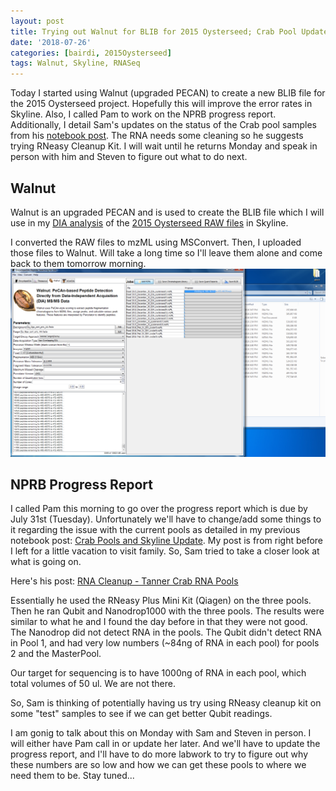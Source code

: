 ```yaml
---
layout: post
title: Trying out Walnut for BLIB for 2015 Oysterseed; Crab Pool Update
date: '2018-07-26'
categories: [bairdi, 2015Oysterseed]
tags: Walnut, Skyline, RNASeq
---
```

Today I started using Walnut (upgraded PECAN) to create a new BLIB file for the 2015 Oysterseed project. Hopefully this will improve the error rates in Skyline. Also, I called Pam to work on the NPRB progress report. Additionally, I detail Sam's updates on the status of the Crab pool samples from his [notebook post](http://onsnetwork.org/kubu4/2018/07/19/rna-cleanup-tanner-crab-rna-pools/). The RNA needs some cleaning so he suggests trying RNeasy Cleanup Kit. I will wait until he returns Monday and speak in person with him and Steven to figure out what to do next. 

## Walnut
Walnut is an upgraded PECAN and is used to create the BLIB file which I will use in my [DIA analysis](https://github.com/RobertsLab/resources/blob/master/protocols/DIA-data-Analyses.md) of the [2015 Oysterseed RAW files](http://owl.fish.washington.edu/phainopepla/C_gigas/2015-12-30/) in Skyline. 

I converted the RAW files to mzML using MSConvert. Then, I uploaded those files to Walnut. Will take a long time so I'll leave them alone and come back to them tomorrow morning.       
![img](../notebook-images/Walnut01.PNG)

## NPRB Progress Report
I called Pam this morning to go over the progress report which is due by July 31st (Tuesday). Unfortunately we'll have to change/add some things to it regarding the issue with the current pools as detailed in my previous notebook post: [Crab Pools and Skyline Update](https://github.com/grace-ac/grace-ac.github.io/blob/master/_posts/2018-07-18-Crab-pools-pt-2-Skyline.md). My post is from right before I left for a little vacation to visit family. So, Sam tried to take a closer look at what is going on.

Here's his post: [RNA Cleanup - Tanner Crab RNA Pools](http://onsnetwork.org/kubu4/2018/07/19/rna-cleanup-tanner-crab-rna-pools/)

Essentially he used the RNeasy Plus Mini Kit (Qiagen) on the three pools. Then he ran Qubit and Nanodrop1000 with the three pools. The results were similar to what he and I found the day before in that they were not good. The Nanodrop did not detect RNA in the pools. The Qubit didn't detect RNA in Pool 1, and had very low numbers (~84ng of RNA in each pool) for pools 2 and the MasterPool. 

Our target for sequencing is to have 1000ng of RNA in each pool, which total volumes of 50 ul. We are not there. 

So, Sam is thinking of potentially having us try using RNeasy cleanup kit on some "test" samples to see if we can get better Qubit readings. 

I am gonig to talk about this on Monday with Sam and Steven in person. I will either have Pam call in or update her later. And we'll have to update the progress report, and I'll have to do more labwork to try to figure out why these numbers are so low and how we can get these pools to where we need them to be. Stay tuned... 
